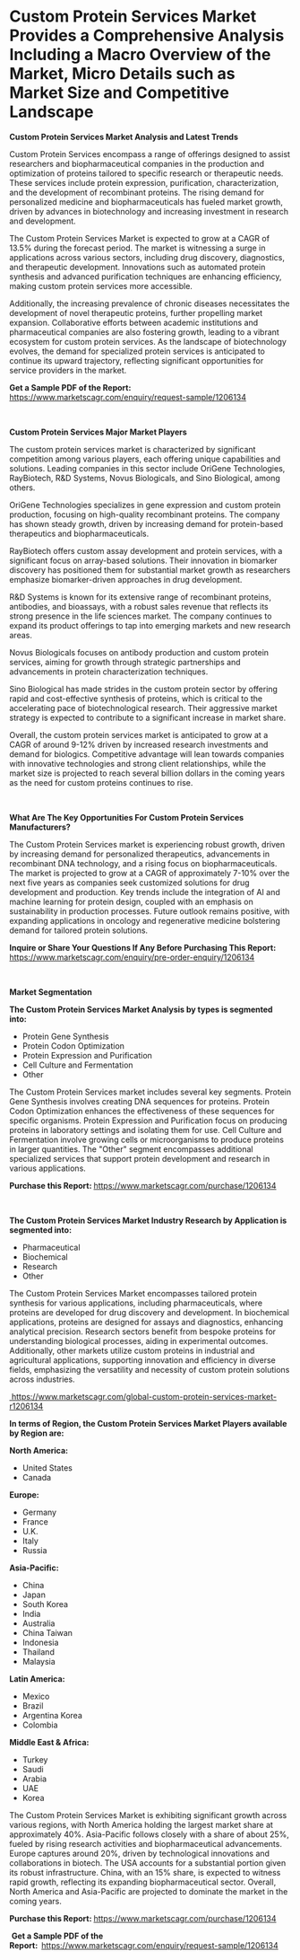 <p><h1>Custom Protein Services Market Provides a Comprehensive Analysis Including a Macro Overview of the Market, Micro Details such as Market Size and Competitive Landscape</h1></p><p><strong>Custom Protein Services Market Analysis and Latest Trends</strong></p>
<p><p>Custom Protein Services encompass a range of offerings designed to assist researchers and biopharmaceutical companies in the production and optimization of proteins tailored to specific research or therapeutic needs. These services include protein expression, purification, characterization, and the development of recombinant proteins. The rising demand for personalized medicine and biopharmaceuticals has fueled market growth, driven by advances in biotechnology and increasing investment in research and development.</p><p>The Custom Protein Services Market is expected to grow at a CAGR of 13.5% during the forecast period. The market is witnessing a surge in applications across various sectors, including drug discovery, diagnostics, and therapeutic development. Innovations such as automated protein synthesis and advanced purification techniques are enhancing efficiency, making custom protein services more accessible.</p><p>Additionally, the increasing prevalence of chronic diseases necessitates the development of novel therapeutic proteins, further propelling market expansion. Collaborative efforts between academic institutions and pharmaceutical companies are also fostering growth, leading to a vibrant ecosystem for custom protein services. As the landscape of biotechnology evolves, the demand for specialized protein services is anticipated to continue its upward trajectory, reflecting significant opportunities for service providers in the market.</p></p>
<p><strong>Get a Sample PDF of the Report:&nbsp;</strong> <a href="https://www.marketscagr.com/enquiry/request-sample/1206134?utm_campaign=3583&utm_medium=2&utm_source=Github&utm_content=ia&utm_term=12042025&utm_id=custom-protein-services">https://www.marketscagr.com/enquiry/request-sample/1206134</a></p>
<p>&nbsp;</p>
<p><strong>Custom Protein Services Major Market Players</strong></p>
<p><p>The custom protein services market is characterized by significant competition among various players, each offering unique capabilities and solutions. Leading companies in this sector include OriGene Technologies, RayBiotech, R&D Systems, Novus Biologicals, and Sino Biological, among others.</p><p>OriGene Technologies specializes in gene expression and custom protein production, focusing on high-quality recombinant proteins. The company has shown steady growth, driven by increasing demand for protein-based therapeutics and biopharmaceuticals.</p><p>RayBiotech offers custom assay development and protein services, with a significant focus on array-based solutions. Their innovation in biomarker discovery has positioned them for substantial market growth as researchers emphasize biomarker-driven approaches in drug development.</p><p>R&D Systems is known for its extensive range of recombinant proteins, antibodies, and bioassays, with a robust sales revenue that reflects its strong presence in the life sciences market. The company continues to expand its product offerings to tap into emerging markets and new research areas.</p><p>Novus Biologicals focuses on antibody production and custom protein services, aiming for growth through strategic partnerships and advancements in protein characterization techniques.</p><p>Sino Biological has made strides in the custom protein sector by offering rapid and cost-effective synthesis of proteins, which is critical to the accelerating pace of biotechnological research. Their aggressive market strategy is expected to contribute to a significant increase in market share.</p><p>Overall, the custom protein services market is anticipated to grow at a CAGR of around 9-12% driven by increased research investments and demand for biologics. Competitive advantage will lean towards companies with innovative technologies and strong client relationships, while the market size is projected to reach several billion dollars in the coming years as the need for custom proteins continues to rise.</p></p>
<p>&nbsp;</p>
<p><strong>What Are The Key Opportunities For Custom Protein Services Manufacturers?</strong></p>
<p><p>The Custom Protein Services market is experiencing robust growth, driven by increasing demand for personalized therapeutics, advancements in recombinant DNA technology, and a rising focus on biopharmaceuticals. The market is projected to grow at a CAGR of approximately 7-10% over the next five years as companies seek customized solutions for drug development and production. Key trends include the integration of AI and machine learning for protein design, coupled with an emphasis on sustainability in production processes. Future outlook remains positive, with expanding applications in oncology and regenerative medicine bolstering demand for tailored protein solutions.</p></p>
<p><strong>Inquire or Share Your Questions If Any Before Purchasing This Report:</strong> <a href="https://www.marketscagr.com/enquiry/pre-order-enquiry/1206134?utm_campaign=3583&utm_medium=2&utm_source=Github&utm_content=ia&utm_term=12042025&utm_id=custom-protein-services">https://www.marketscagr.com/enquiry/pre-order-enquiry/1206134</a></p>
<p>&nbsp;</p>
<p><strong>Market Segmentation</strong></p>
<p><strong>The Custom Protein Services Market Analysis by types is segmented into:</strong></p>
<p><ul><li>Protein Gene Synthesis</li><li>Protein Codon Optimization</li><li>Protein Expression and Purification</li><li>Cell Culture and Fermentation</li><li>Other</li></ul></p>
<p><p>The Custom Protein Services market includes several key segments. Protein Gene Synthesis involves creating DNA sequences for proteins. Protein Codon Optimization enhances the effectiveness of these sequences for specific organisms. Protein Expression and Purification focus on producing proteins in laboratory settings and isolating them for use. Cell Culture and Fermentation involve growing cells or microorganisms to produce proteins in larger quantities. The "Other" segment encompasses additional specialized services that support protein development and research in various applications.</p></p>
<p><strong>Purchase this Report:&nbsp;</strong><a href="https://www.marketscagr.com/purchase/1206134?utm_campaign=3583&utm_medium=2&utm_source=Github&utm_content=ia&utm_term=12042025&utm_id=custom-protein-services">https://www.marketscagr.com/purchase/1206134</a></p>
<p>&nbsp;</p>
<p><strong>The Custom Protein Services Market Industry Research by Application is segmented into:</strong></p>
<p><ul><li>Pharmaceutical</li><li>Biochemical</li><li>Research</li><li>Other</li></ul></p>
<p><p>The Custom Protein Services Market encompasses tailored protein synthesis for various applications, including pharmaceuticals, where proteins are developed for drug discovery and development. In biochemical applications, proteins are designed for assays and diagnostics, enhancing analytical precision. Research sectors benefit from bespoke proteins for understanding biological processes, aiding in experimental outcomes. Additionally, other markets utilize custom proteins in industrial and agricultural applications, supporting innovation and efficiency in diverse fields, emphasizing the versatility and necessity of custom protein solutions across industries.</p></p>
<p><a href="https://www.marketscagr.com/global-custom-protein-services-market-r1206134?utm_campaign=3583&utm_medium=2&utm_source=Github&utm_content=ia&utm_term=12042025&utm_id=custom-protein-services">&nbsp;https://www.marketscagr.com/global-custom-protein-services-market-r1206134</a></p>
<p><strong>In terms of Region, the Custom Protein Services Market Players available by Region are:</strong></p>
<p>
    <p> <strong> North America: </strong>
        <ul>
            <li>United States</li>
            <li>Canada</li>
        </ul>
        </p> 
    <p> <strong> Europe: </strong>
        <ul>
            <li>Germany</li>
            <li>France</li>
            <li>U.K.</li>
            <li>Italy</li>
            <li>Russia</li>
        </ul>
        </p> 
    <p> <strong> Asia-Pacific: </strong>
        <ul>
            <li>China</li>
            <li>Japan</li>
            <li>South Korea</li>
            <li>India</li>
            <li>Australia</li>
            <li>China Taiwan</li>
            <li>Indonesia</li>
            <li>Thailand</li>
            <li>Malaysia</li>
        </ul>
        </p> 
    <p> <strong> Latin America: </strong>
        <ul>
            <li>Mexico</li>
            <li>Brazil</li>
            <li>Argentina Korea</li>
            <li>Colombia</li>
        </ul>
        </p> 
    <p> <strong> Middle East & Africa: </strong>
        <ul>
            <li>Turkey</li>
            <li>Saudi</li>
            <li>Arabia</li>
            <li>UAE</li>
            <li>Korea</li>
        </ul>
    </p>
    </p>
<p><p>The Custom Protein Services Market is exhibiting significant growth across various regions, with North America holding the largest market share at approximately 40%. Asia-Pacific follows closely with a share of about 25%, fueled by rising research activities and biopharmaceutical advancements. Europe captures around 20%, driven by technological innovations and collaborations in biotech. The USA accounts for a substantial portion given its robust infrastructure. China, with an 15% share, is expected to witness rapid growth, reflecting its expanding biopharmaceutical sector. Overall, North America and Asia-Pacific are projected to dominate the market in the coming years.</p></p>
<p><strong>Purchase this Report: </strong><a href="https://www.marketscagr.com/purchase/1206134?utm_campaign=3583&utm_medium=2&utm_source=Github&utm_content=ia&utm_term=12042025&utm_id=custom-protein-services">https://www.marketscagr.com/purchase/1206134</a></p>
<p>&nbsp;<strong>Get a Sample PDF of the Report:&nbsp;&nbsp;</strong><a href="https://www.marketscagr.com/enquiry/request-sample/1206134?utm_campaign=3583&utm_medium=2&utm_source=Github&utm_content=ia&utm_term=12042025&utm_id=custom-protein-services">https://www.marketscagr.com/enquiry/request-sample/1206134</a></p>
<p><strong></strong></p>
<p><p></p><p></p><p></p></p>